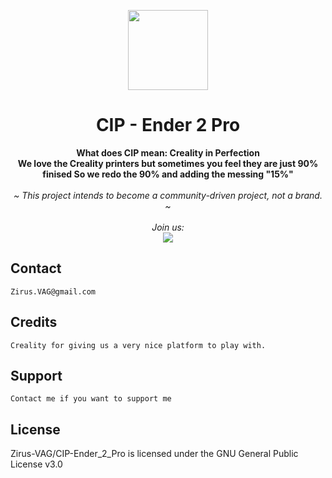 <p align="center">
  <p align="center">
  <img width="128px" src="Images/Source/xxx" />
  </p>
        <h1 align="center"><b>CIP - Ender 2 Pro</b></h1>
	      <p align="center"> <strong>
	          	What does CIP mean: Creality in Perfection
			<br />
        		We love the Creality printers but sometimes you feel they are just 90% finised 
	      		So we redo the 90% and adding the messing "15%"
</strong>
    <br />
    <br />
    <i>~ This project intends to become a community-driven project, not a brand. ~
    <br /> 
    <br />
    Join us: 
    <br />
    </i>
      <a href="https://discord.gg/xxx"> <img  src="Images/xxx.png" />  </a>
    <br />

## Contact

	Zirus.VAG@gmail.com

## Credits

 	Creality for giving us a very nice platform to play with.

## Support

	Contact me if you want to support me

## License
Zirus-VAG/CIP-Ender_2_Pro is licensed under the GNU General Public License v3.0



